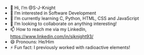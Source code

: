 - 👋 Hi, I’m @S-J-Knight
- 👀 I’m interested in Software Development
- 🌱 I’m currently learning C, Python, HTML, CSS and JavaScript
- 💞️ I’m looking to collaborate on anything interesting!
- 📫 How to reach me via my LinkedIn, https://www.linkedin.com/in/sjknight93/
- 😄 Pronouns: He/Him
- ⚡ Fun fact: I previously worked with radioactive elements!

<!---
S-J-Knight/S-J-Knight is a ✨ special ✨ repository because its `README.md` (this file) appears on your GitHub profile.
You can click the Preview link to take a look at your changes.
--->
